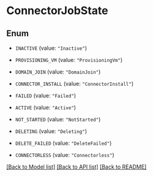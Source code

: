 # ConnectorJobState

## Enum


* `INACTIVE` (value: `"Inactive"`)

* `PROVISIONING_VM` (value: `"ProvisioningVm"`)

* `DOMAIN_JOIN` (value: `"DomainJoin"`)

* `CONNECTOR_INSTALL` (value: `"ConnectorInstall"`)

* `FAILED` (value: `"Failed"`)

* `ACTIVE` (value: `"Active"`)

* `NOT_STARTED` (value: `"NotStarted"`)

* `DELETING` (value: `"Deleting"`)

* `DELETE_FAILED` (value: `"DeleteFailed"`)

* `CONNECTORLESS` (value: `"Connectorless"`)


[[Back to Model list]](../README.md#documentation-for-models) [[Back to API list]](../README.md#documentation-for-api-endpoints) [[Back to README]](../README.md)


